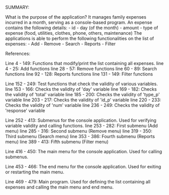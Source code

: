 SUMMARY:

What is the purpose of the application?
   It manages family expenses incurred in a month, serving as a console-based program.
   An expense contains the following details:
      - id
      - day (of the month)
      - amount
      - type of expense (food, utilities, clothes, phone, others, maintenance)
   The applications is able to perform the following functionalities on the list of expenses:
      - Add
      - Remove
      - Search
      - Reports
      - Filter



References:

Line 4 - 149: Functions that modify/print the list containing all expenses.
   line 4 - 25: Add functions
   line 28 - 57: Remove functions
   line 60 - 89: Search functions
   line 92 - 128: Reports functions
   line 131 - 149: Filter functions

Line 152 - 249: Test functions that check the validity of various variables.
   line 153 - 166: Checks the validity of 'day' variable
   line 169 - 182: Checks the validity of 'total' variable
   line 185 - 200: Checks the validity of 'type_p' variable
   line 203 - 217: Checks the validity of 'id_p' variable
   line 220 - 233: Checks the validity of 'num' variable
   line 236 - 249: Checks the validity of 'response' variable

Line 252 - 413: Submenus for the console application. Used for verifying variable validity and calling functions.
   line 253 - 282: First submenu (Add menu)
   line 285 - 316: Second submenu (Remove menu)
   line 319 - 350: Third submenu (Search menu)
   line 353 - 386: Fourth submenu (Reports menu)
   line 389 - 413: Fifth submenu (Filter menu)

Line 416 - 450: The main menu for the console application. Used for calling submenus.

Line 453 - 466: The end menu for the console application. Used for exiting or restarting the main menu.

Line 469 - 479: Main program. Used for defining the list containing all expenses and calling the main menu and end menu.
